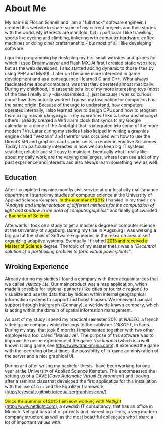 # About Me
My name is Florian Schnell and I am a "full stack" software engineer. I created this website to share some of my current projects and their stories with the world. My interests are manifold, but in particular I like travelling, sports like cycling and climbing, tinkering with computer hardware, coffee machines or doing other craftsmanship - but most of all I like developing software.

I got into programming by designing my first small websites and games for which I used Dreamweaver and Flash MX. At first I created static websites, but as the web developed, I also started adding dynamic to those sites by using PHP and MySQL.
Later on I became more interested in game development and as a consequence I learned C and C++.
What always fascinated me about computers, was that they operated almost magically. During my childhood, I disassembled a lot of my more interesting toys (most of the time I really only -dis-assembled...), just because I was so curious about how they actually worked. I guess my fascination for computers has the same origin. Because of the urge to understand, how computers operated internally, I also learned how to design CPUs and how to program them using machine language. In my spare time I like to tinker and amongst others I already created a Wifi alarm clock that syncs to my Google calendar or a clone of the Ambilight that is integrated into some of the more modern TVs.
Later during my studies I also helped in writing a graphics engine called "Vektoria" and therefor was occupied with how to use the DirectX API and graphics card shader units to render interactive 3d scenes.
Today I am particularly interested in how we can keep big IT systems scalable, reliable and still easy to maintain. Eventually what I really like about my daily work, are the varying challenges, where I can use a lot of my past experience and interests and also always learn something new as well.

## Education
After I completed my nine months civil service at our local city maintanance department I started my studies of computer science at the University of Applied Science Kempten. <mark>In the summer of 2012</mark> I handed in my thesis on *"Analysis and implementation of different methods for the computation of light and shadow in the area of computergraphics"* and finally got awarded a <mark>Bachelor of Science</mark>.

Afterwards I took on a study to get a master's degree in computer science at the University of Augsburg. During my time in Augsburg I was working a big part at the chair of Software Engineering in the research area of self organizing adaptive systems. Eventually I finished <mark>2015 and received a Master of Science</mark> degree. The topic of my master thesis was a *"Decentral solution of a partitioning problem to form virtual powerplants"*.

## Wroking Experience
Already during my studies I found a company with three acquaintances that we called *visitcity Ltd*. Our main product was a map application, which made it possible for regional partners (like cities or touristic regions) to visualize and use the data that lay hidden within internal geographical information systems to support and boost tourism. We received financial support through Intergraph (Germany), a worldwide known company, which is acting within the domain of spatial information management.

As part of my study I spend my practical semester 2010 at *NADEO*, a french video game company which belongs to the publisher *UBISOFT*, in Paris. During my stay, that took 6 months I implemented together with two other employees a tool called "ManiaLive". The purpose of this software was to improve the online experience of the game *Trackmania* (which is a well known racing game, see http://www.trackmania.com). It extended the game with the recording of best times, the possibility of in-game administration of the server and a nice graphical UI.

During and after writing my bachelor thesis I have been working for one year at the University of Applied Science Kempten. This encompassed the setting up of a CAVE (*Cave Automatic Virtual Environment*) and looking after a seminar class that developed the first application for this installation with the use of c++ and the Equalizer framework (http://eyescale.github.io/equalizergraphics.com/).

<mark>Since the summer of 2015 I am now working with *Netlight*</mark> (http://www.netlight.com), a swedish IT consultancy, that has an office in Munich. Netlight has a lot of projects and interesting clients, a very modern company structure as well as the most beautiful colleagues who I share a lot of important values with.